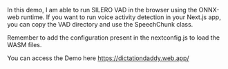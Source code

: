 In this demo, I am able to run SILERO VAD in the browser using the ONNX-web runtime. If you want to run voice activity detection in your Next.js app, you can copy the VAD directory and use the SpeechChunk class. 

Remember to add the configuration present in the nextconfig.js to load the WASM files.

You can access the Demo here https://dictationdaddy.web.app/
